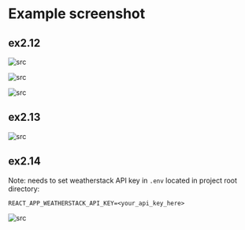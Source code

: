 # Example screenshot

## ex2.12

![src](https://i.imgur.com/rVqsndu.jpg)

![src](https://i.imgur.com/FtnOfbt.jpg)

![src](https://i.imgur.com/rQJqV7c.jpg)

## ex2.13
![src](https://i.imgur.com/6ba1Ut8.gif)

## ex2.14

Note: needs to set weatherstack API key in `.env` located in project root directory:

```
REACT_APP_WEATHERSTACK_API_KEY=<your_api_key_here>
```

![src](https://i.imgur.com/ERhri2W.gif)
